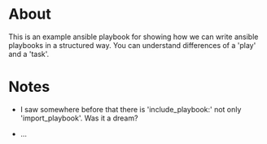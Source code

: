 # About

This is an example ansible playbook for showing how we can write ansible
playbooks in a structured way. You can understand differences of a 'play' and a 'task'.


# Notes

* I saw somewhere before that there is 'include_playbook:' not only 'import_playbook'. Was it a dream?

* ...



